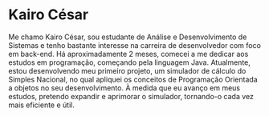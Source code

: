 # Kairo César

Me chamo Kairo César, sou estudante de Análise e Desenvolvimento de Sistemas e tenho bastante interesse na carreira de desenvolvedor com foco em back-end.
Há aproximadamente 2 meses, comecei a me dedicar aos estudos em programação, começando pela linguagem Java. Atualmente, estou desenvolvendo meu primeiro projeto, um simulador de cálculo do Simples Nacional, no qual apliquei os conceitos de Programação Orientada a objetos no seu desenvolvimento. À medida que eu avanço em meus estudos, pretendo expandir e aprimorar o simulador, tornando-o cada vez mais eficiente e útil.








